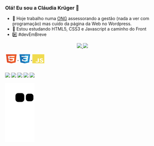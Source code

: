 ### Olá! Eu sou a Cláudia Krüger 🙂

- 🔭 Hoje trabalho numa [ONG](www.recantoesperanca.org.br) assessorando a gestão (nada a ver com programação) mas cuido da página da Web no Wordpress.
- 🌱 Estou estudando HTML5, CSS3 e Javascript a caminho do Front
- #️⃣ #devEmBreve


<div align="center">
  <a href="https://github.com/gracibrea">
  <img height="180em" src="https://github-readme-stats.vercel.app/api?username=gracibrea&show_icons=true&theme=nightowl&include_all_commits=true&count_private=true"/>
  <img height="180em" src="https://github-readme-stats.vercel.app/api/top-langs/?username=gracibrea&layout=compact&langs_count=7&theme=nightowl"/>
</div>
  
<div style="display: inline_block"><br>
  <img align="center" alt="Rafa-HTML" height="30" width="40" src="https://raw.githubusercontent.com/devicons/devicon/master/icons/html5/html5-original.svg">
  <img align="center" alt="Rafa-CSS" height="30" width="40" src="https://raw.githubusercontent.com/devicons/devicon/master/icons/css3/css3-original.svg">
  <img align="center" alt="Rafa-Js" height="30" width="40" src="https://raw.githubusercontent.com/devicons/devicon/master/icons/javascript/javascript-plain.svg">
</div>
  
  ##
 
<div> 
  <a href="https://www.linkedin.com/in/claudiakruger" target="_blank"><img src="https://img.shields.io/badge/-LinkedIn-%230077B5?style=for-the-badge&logo=linkedin&logoColor=white" target="_blank"></a> 
  <a href="https://www.instagram.com/claudiagkruger" target="_blank"><img src="https://img.shields.io/badge/-Instagram-%23E4405F?style=for-the-badge&logo=instagram&logoColor=white" target="_blank"></a>  
  <a href="https:/www.facebook.com/graci.brea" target="_blank"><img src="https://img.shields.io/badge/Facebook-1877F2?style=for-the-badge&logo=facebook&logoColor=white" target="_blank"></a>
  <a href = "mailto:claudiagracieli@gmail.com"><img src="https://img.shields.io/badge/Gmail-D14836?style=for-the-badge&logo=gmail&logoColor=white" target="_blank"></a>
  <a href="https://www.youtube.com/channel/UCAX5Z1KQtjYrHR8odxBX6kA" target="_blank"><img src="https://img.shields.io/badge/YouTube-FF0000?style=for-the-badge&logo=youtube&logoColor=white" target="_blank"></a>
 
  ![Snake animation](https://github.com/gracibrea/gracibrea/blob/output/github-contribution-grid-snake.svg)
 
</div>
